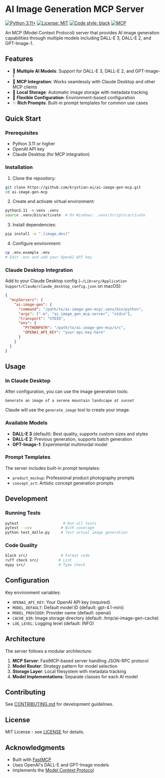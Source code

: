 # AI Image Generation MCP Server

[![Python 3.11+](https://img.shields.io/badge/python-3.11+-blue.svg)](https://www.python.org/downloads/)
[![License: MIT](https://img.shields.io/badge/License-MIT-yellow.svg)](https://opensource.org/licenses/MIT)
[![Code style: black](https://img.shields.io/badge/code%20style-black-000000.svg)](https://github.com/psf/black)
[![MCP](https://img.shields.io/badge/MCP-Compatible-green.svg)](https://modelcontextprotocol.io/)

An MCP (Model Context Protocol) server that provides AI image generation capabilities through multiple models including DALL-E 3, DALL-E 2, and GPT-Image-1.

## Features

- 🎨 **Multiple AI Models**: Support for DALL-E 3, DALL-E 2, and GPT-Image-1
- 🚀 **MCP Integration**: Works seamlessly with Claude Desktop and other MCP clients
- 💾 **Local Storage**: Automatic image storage with metadata tracking
- 🔧 **Flexible Configuration**: Environment-based configuration
- ✨ **Rich Prompts**: Built-in prompt templates for common use cases

## Quick Start

### Prerequisites

- Python 3.11 or higher
- OpenAI API key
- Claude Desktop (for MCP integration)

### Installation

1. Clone the repository:
```bash
git clone https://github.com/krystian-ai/ai-image-gen-mcp.git
cd ai-image-gen-mcp
```

2. Create and activate virtual environment:
```bash
python3.11 -m venv .venv
source .venv/bin/activate  # On Windows: .venv\Scripts\activate
```

3. Install dependencies:
```bash
pip install -e ".[image,dev]"
```

4. Configure environment:
```bash
cp .env.example .env
# Edit .env and add your OpenAI API key
```

### Claude Desktop Integration

Add to your Claude Desktop config (`~/Library/Application Support/Claude/claude_desktop_config.json` on macOS):

```json
{
  "mcpServers": {
    "ai-image-gen": {
      "command": "/path/to/ai-image-gen-mcp/.venv/bin/python",
      "args": ["-m", "ai_image_gen_mcp.server", "stdio"],
      "transport": "STDIO",
      "env": {
        "PYTHONPATH": "/path/to/ai-image-gen-mcp/src",
        "OPENAI_API_KEY": "your-api-key-here"
      }
    }
  }
}
```

## Usage

### In Claude Desktop

After configuration, you can use the image generation tools:

```
Generate an image of a serene mountain landscape at sunset
```

Claude will use the `generate_image` tool to create your image.

### Available Models

- **DALL-E 3** (default): Best quality, supports custom sizes and styles
- **DALL-E 2**: Previous generation, supports batch generation
- **GPT-Image-1**: Experimental multimodal model

### Prompt Templates

The server includes built-in prompt templates:

- `product_mockup`: Professional product photography prompts
- `concept_art`: Artistic concept generation prompts

## Development

### Running Tests

```bash
pytest                    # Run all tests
pytest --cov             # With coverage
python test_dalle.py     # Test actual image generation
```

### Code Quality

```bash
black src/               # Format code
ruff check src/         # Lint
mypy src/               # Type check
```

## Configuration

Key environment variables:

- `OPENAI_API_KEY`: Your OpenAI API key (required)
- `MODEL_DEFAULT`: Default model ID (default: gpt-4.1-mini)
- `MODEL_PROVIDER`: Provider name (default: openai)
- `CACHE_DIR`: Image storage directory (default: /tmp/ai-image-gen-cache)
- `LOG_LEVEL`: Logging level (default: INFO)

## Architecture

The server follows a modular architecture:

1. **MCP Server**: FastMCP-based server handling JSON-RPC protocol
2. **Model Router**: Strategy pattern for model selection
3. **Storage Layer**: Local filesystem with metadata tracking
4. **Model Implementations**: Separate classes for each AI model

## Contributing

See [CONTRIBUTING.md](CONTRIBUTING.md) for development guidelines.

## License

MIT License - see [LICENSE](LICENSE) for details.

## Acknowledgments

- Built with [FastMCP](https://github.com/jlowin/fastmcp)
- Uses OpenAI's DALL-E and GPT-Image models
- Implements the [Model Context Protocol](https://modelcontextprotocol.io/)